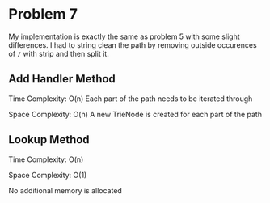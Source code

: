 # Problem 7

My implementation is exactly the same as problem 5 with some slight differences. I had to string clean the path by removing outside occurences of `/` with strip and then split it.

## Add Handler Method
Time Complexity: O(n)
Each part of the path needs to be iterated through


Space Complexity: O(n)
A new TrieNode is created for each part of the path

## Lookup Method
Time Complexity: O(n)

Space Complexity: O(1)


No additional memory is allocated
